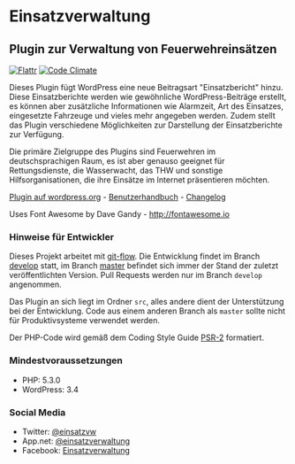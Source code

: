 # Einsatzverwaltung
## Plugin zur Verwaltung von Feuerwehreins&auml;tzen

[![Flattr](https://api.flattr.com/button/flattr-badge-large.png)](https://flattr.com/thing/2638688/abraineinsatzverwaltung-on-GitHub) [![Code Climate](https://codeclimate.com/github/abrain/einsatzverwaltung/badges/gpa.svg)](https://codeclimate.com/github/abrain/einsatzverwaltung)

Dieses Plugin f&uuml;gt WordPress eine neue Beitragsart "Einsatzbericht" hinzu. Diese Einsatzberichte werden wie gew&ouml;hnliche WordPress-Beitr&auml;ge erstellt, es k&ouml;nnen aber zus&auml;tzliche Informationen wie Alarmzeit, Art des Einsatzes, eingesetzte Fahrzeuge und vieles mehr angegeben werden. Zudem stellt das Plugin verschiedene M&ouml;glichkeiten zur Darstellung der Einsatzberichte zur Verf&uuml;gung.

Die prim&auml;re Zielgruppe des Plugins sind Feuerwehren im deutschsprachigen Raum, es ist aber genauso geeignet f&uuml;r Rettungsdienste, die Wasserwacht, das THW und sonstige Hilfsorganisationen, die ihre Eins&auml;tze im Internet pr&auml;sentieren m&ouml;chten.

[Plugin auf wordpress.org](https://wordpress.org/plugins/einsatzverwaltung/) - [Benutzerhandbuch](https://www.abrain.de/software/einsatzverwaltung/anleitung/) - [Changelog](https://github.com/abrain/einsatzverwaltung/releases)

Uses Font Awesome by Dave Gandy - http://fontawesome.io

### Hinweise f&uuml;r Entwickler
Dieses Projekt arbeitet mit [git-flow](http://nvie.com/posts/a-successful-git-branching-model/).
Die Entwicklung findet im Branch [develop](https://github.com/abrain/einsatzverwaltung/tree/develop) statt, im Branch [master](https://github.com/abrain/einsatzverwaltung/tree/master) befindet sich immer der Stand der zuletzt ver&ouml;ffentlichten Version.
Pull Requests werden nur im Branch `develop` angenommen.

Das Plugin an sich liegt im Ordner `src`, alles andere dient der Unterst&uuml;tzung bei der Entwicklung.
Code aus einem anderen Branch als `master` sollte nicht f&uuml;r Produktivsysteme verwendet werden.

Der PHP-Code wird gem&auml;&szlig; dem Coding Style Guide [PSR-2](http://www.php-fig.org/psr/psr-2/) formatiert.

### Mindestvoraussetzungen
* PHP: 5.3.0
* WordPress: 3.4

### Social Media

* Twitter: [@einsatzvw](https://twitter.com/einsatzvw)
* App.net: [@einsatzverwaltung](https://alpha.app.net/einsatzverwaltung)
* Facebook: [Einsatzverwaltung](https://www.facebook.com/einsatzverwaltung/)
